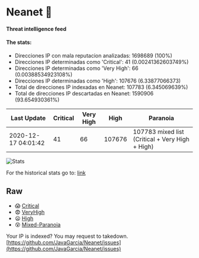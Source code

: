 # Neanet :hocho:
#### Threat intelligence feed
#### The stats:

- Direcciones IP con mala reputacion analizadas: 1698689 (100%)
- Direcciones IP determinadas como 'Critical':  41 (0.00241362603749%)
- Direcciones IP determinadas como 'Very High':  66 (0.00388534923108%)
- Direcciones IP determinadas como 'High':  107676 (6.33877066373)
- Total de direcciones IP indexadas en Neanet:  107783 (6.345069639%)
- Total de direcciones IP descartadas en Neanet:  1590906 (93.654930361%)

| Last Update | Critical | Very High | High | Paranoia |
| --- | --- | --- | --- | --- |
| 2020-12-17 04:01:42 | 41 | 66 | 107676 | 107783 mixed list (Critical + Very High + High)|

![Stats](https://docs.google.com/spreadsheets/d/e/2PACX-1vSnaNMIXVabIpDJjufMlzH7poXnshF3mgd8Is1g9ytUEzVsP5my4Trn8f-xkoLLQ38xpL3HtmUexLo6/pubchart?oid=501124687&format=image)

For the historical stats go to: [link](/stats.csv)
## Raw
- :scream: [Critical](https://raw.githubusercontent.com/JavaGarcia/Neanet/master/blacklists/neanet_critical.txt)
- :fearful: [VeryHigh](https://raw.githubusercontent.com/JavaGarcia/Neanet/master/blacklists/neanet_veryHigh.txtt)
- :frowning: [High](https://raw.githubusercontent.com/JavaGarcia/Neanet/master/blacklists/neanet_high.txt)
- :dizzy_face: [Mixed-Paranoia](https://raw.githubusercontent.com/JavaGarcia/Neanet/master/blacklists/neanet_all.txt)


Your IP is indexed? You may request to takedown. [https://github.com/JavaGarcia/Neanet/issues](https://github.com/JavaGarcia/Neanet/issues)

















































































































































































































































































































































































































































































































































































































































































































































































































































































































































































































































































































































































































































































































































































































































































































































































































































































































































































































































































































































































































































































































































































































































































































































































































































































































































































































































































































































































































































































































































